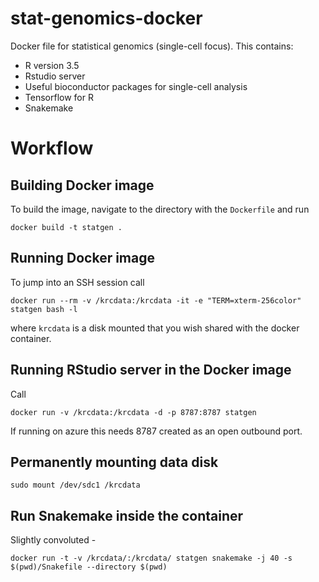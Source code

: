 # stat-genomics-docker
Docker file for statistical genomics (single-cell focus). This contains:

* R version 3.5
* Rstudio server
* Useful bioconductor packages for single-cell analysis
* Tensorflow for R
* Snakemake


# Workflow

## Building Docker image

To build the image, navigate to the directory with the `Dockerfile` and run

```
docker build -t statgen .
```

## Running Docker image

To jump into an SSH session call

```
docker run --rm -v /krcdata:/krcdata -it -e "TERM=xterm-256color" statgen bash -l
```

where `krcdata` is a disk mounted that you wish shared with the docker container.

## Running RStudio server in the Docker image

Call

```
docker run -v /krcdata:/krcdata -d -p 8787:8787 statgen
```

If running on azure this needs 8787 created as an open outbound port.

## Permanently mounting data disk 

```
sudo mount /dev/sdc1 /krcdata
```

## Run Snakemake inside the container

Slightly convoluted - 

```
docker run -t -v /krcdata/:/krcdata/ statgen snakemake -j 40 -s $(pwd)/Snakefile --directory $(pwd)
```